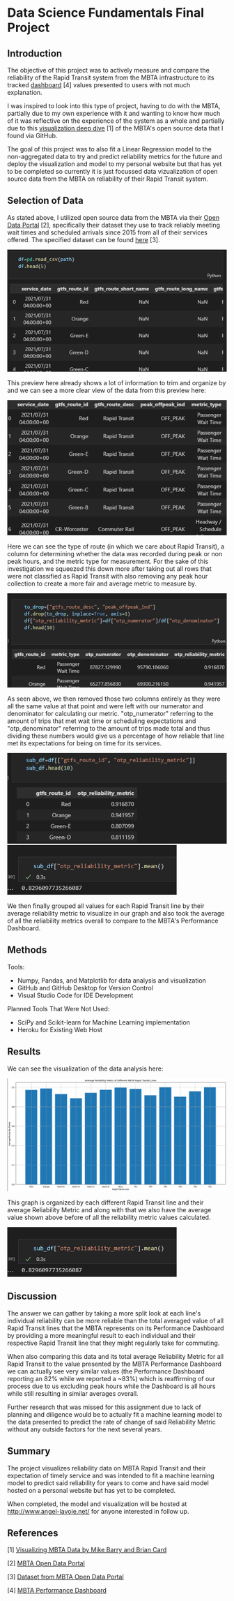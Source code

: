 # Data Science Fundamentals Final Project
## Introduction
The objective of this project was to actively measure and compare the reliability of the Rapid Transit system from the MBTA infrastructure to its tracked [dashboard](https://www.mbtabackontrack.com/performance/index.html#/home) [4] values presented to users with not much explanation. 

I was inspired to look into this type of project, having to do with the MBTA, partially due to my own experience with it and wanting to know how much of it was reflective on the experience of the system as a whole and partially due to this [visualization deep dive](http://mbtaviz.github.io/) [1] of the MBTA's open source data that I found via GitHub.

The goal of this project was to also fit a Linear Regression model to the non-aggregated data to try and predict reliability metrics for the future and deploy the visualization and model to my personal website but that has yet to be completed so currently it is just focussed data vizualization of open source data from the MBTA on reliability of their Rapid Transit system.

## Selection of Data
As stated above, I utilized open source data from the MBTA via their [Open Data Portal](https://mbta-massdot.opendata.arcgis.com/) [2], specifically their dataset they use to track reliably meeting wait times and scheduled arrivals since 2015 from all of their services offered. The specified dataset can be found [here](https://mbta-massdot.opendata.arcgis.com/datasets/MassDOT::mbta-bus-commuter-rail-rapid-transit-reliability/about) [3].

![scs](scs1.png)

This preview here already shows a lot of information to trim and organize by and we can see a more clear view of the data from this preview here:

![scs](scs5.png)

Here we can see the type of route (in which we care about Rapid Transit), a column for determining whether the data was recorded during peak or non peak hours, and the metric type for measurement. For the sake of this investigation we squeezed this down more after taking out all rows that were not classified as Rapid Transit with also removing any peak hour collection to create a more fair and average metric to measure by.

![scs](scs2.png)

As seen above, we then removed those two columns entirely as they were all the same value at that point and were left with our numerator and denominator for calculating our metric. "otp_numerator" referring to the amount of trips that met wait time or scheduling expectations and "otp_denominator" referring to the amount of trips made total and thus dividing these numbers would give us a percentage of how reliable that line met its expectations for being on time for its services.

![scs](scs3.png)
![scs](scs4.png)

We then finally grouped all values for each Rapid Transit line by their average reliability metric to visualize in our graph and also took the average of all the reliability metrics overall to compare to the MBTA's Performance Dashboard.

## Methods
Tools:
- Numpy, Pandas, and Matplotlib for data analysis and visualization
- GitHub and GitHub Desktop for Version Control
- Visual Studio Code for IDE Development

Planned Tools That Were Not Used:
- SciPy and Scikit-learn for Machine Learning implementation
- Heroku for Existing Web Host

## Results
We can see the visualization of the data analysis here:

![scs](output.png)

This graph is organized by each different Rapid Transit line and their average Reliability Metric and along with that we also have the average value shown above before of all the reliability metric values calculated.

![scs](scs4.png)

## Discussion
The answer we can gather by taking a more split look at each line's individual reliability can be more reliable than the total averaged value of all Rapid Transit lines that the MBTA represents on its Performance Dashboard by providing a more meaningful result to each individual and their respective Rapid Transit line that they might regularly take for commuting.

When also comparing this data and its total average Reliability Metric for all Rapid Transit to the value presented by the MBTA Performance Dashboard we can actually see very similar values (the Performance Dashboard reporting an 82% while we reported a ~83%) which is reaffirming of our process due to us excluding peak hours while the Dashboard is all hours while still resulting in similar averages overall.

Further research that was missed for this assignment due to lack of planning and diligence would be to actually fit a machine learning model to the data presented to predict the rate of change of said Reliability Metric without any outside factors for the next several years. 


## Summary
The project visualizes reliability data on MBTA Rapid Transit and their expectation of timely service and was intended to fit a machine learning model to predict said reliability for years to come and have said model hosted on a personal website but has yet to be completed.

When completed, the model and visualization will be hosted at http://www.angel-lavoie.net/ for anyone interested in follow up.

## References
[1] [Visualizing MBTA Data by Mike Barry and Brian Card](http://mbtaviz.github.io/)

[2] [MBTA Open Data Portal](https://mbta-massdot.opendata.arcgis.com/)

[3] [Dataset from MBTA Open Data Portal](https://mbta-massdot.opendata.arcgis.com/datasets/MassDOT::mbta-bus-commuter-rail-rapid-transit-reliability/about)

[4] [MBTA Performance Dashboard](https://www.mbtabackontrack.com/performance/index.html#/home)